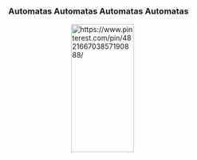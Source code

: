 ### Automatas Automatas Automatas  Automatas 

<a target="_blank" href="https://www.pinterest.pt/pin/452189618832736967/">
<img style="display: block; margin-left: auto; margin-right: auto; width: 50%;" width="256px" height="256px" src="https://i.pinimg.com/originals/5e/60/91/5e6091c73cf78360d80fa09b57f00f9c.gif" alt="https://www.pinterest.com/pin/482166703857190888/">
</a>

